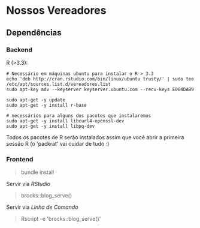 # Nossos Vereadores

## Dependências
### Backend

R (>3.3):

```
# Necessário em máquinas ubuntu para instalar o R > 3.3
echo 'deb http://cran.rstudio.com/bin/linux/ubuntu trusty/' | sudo tee /etc/apt/sources.list.d/vereadores.list
sudo apt-key adv --keyserver keyserver.ubuntu.com --recv-keys E084DAB9

sudo apt-get -y update
sudo apt-get -y install r-base

# necessários para alguns dos pacotes que instalaremos
sudo apt-get -y install libcurl4-openssl-dev
sudo apt-get -y install libpq-dev
```

Todos os pacotes de R serão instalados assim que você abrir a primeira sessão R (o 'packrat' vai cuidar de tudo :)

### Frontend

> bundle install

Servir via *RStudio*

> brocks::blog_serve()

Servir via *Linha de Comando*

> Rscript -e 'brocks::blog_serve()'
